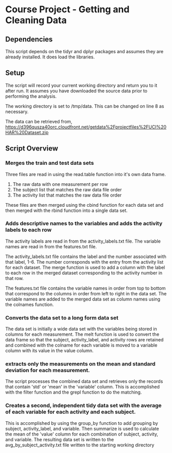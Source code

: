 # Course Project - Getting and Cleaning Data

## Dependencies
This script depends on the tidyr and dplyr packages and assumes they are already installed. It does load the libraries.

## Setup
The script will record your current working directory and return you to it after run.  It assumes you have downloaded the source data
prior to performing the analysis.

The working directory is set to /tmp/data.  This can be changed on line 8 as necessary.

The data can be retrieved from, https://d396qusza40orc.cloudfront.net/getdata%2Fprojectfiles%2FUCI%20HAR%20Dataset.zip 

## Script Overview

### Merges the train and test data sets

Three files are read in using the read.table function into it's own data frame.

1.  The raw data with one measurement per row
2.  The subject list that matches the raw data file order
3.  The activity list that matches the raw data file order

These files are then merged using the cbind function for each data set and then merged with the rbind function into a single data set.

### Adds descriptive names to the variables and adds the activity labels to each row

The activity labels are read in from the activity\_labels.txt file.  The variable names are read in from the features.txt file.

The activity\_labels.txt file contains the label and the number associated with that label, 1-6.  The number corresponds with the entry from the activity
list for each dataset.  The merge function is used to add a column with the label to each row in the merged dataset corresponding to the activity number in that row.

The features.txt file contains the variable names in order from top to bottom that correspond to the columns in order from left to right in the data set.
The variable names are added to the merged data set as column names using the colnames function.

### Converts the data set to a long form data set

The data set is initially a wide data set with the variables being stored in columns for each measurement.  The melt function is used to convert the
data frame so that the subject, activity\_label, and activity rows are retained and combined with the colname for each variable is moved to a variable column with its
value in the value column.

### extracts only the measurements on the mean and standard deviation for each measurement.

The script processes the combined data set and retrieves only the records that contain 'std' or 'mean' in the 'variable' column. This is accomplished with the
filter function and the grepl function to do the matching.

### Creates a second, independent tidy data set with the average of each variable for each activity and each subject.

This is accomplished by using the group\_by function to add grouping by subject, activity\_label, and variable.  Then summarize is used to calculate the mean of the 'value' column for each combination of subject, activity, and variable.  The resulting data set is written to the avg\_by\_subject\_activity.txt file
written to the starting working directory
